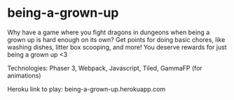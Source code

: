 # being-a-grown-up

Why have a game where you fight dragons in dungeons when being a grown up is hard enough on its own? Get points for doing basic chores, like washing dishes, litter box scooping, and more! You deserve rewards for just being a grown up <3 

Technologies: Phaser 3, Webpack, Javascript, Tiled, GammaFP (for animations) 

Heroku link to play: being-a-grown-up.herokuapp.com
